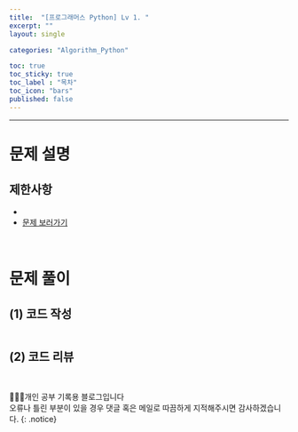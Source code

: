 ```yaml
---
title:  "[프로그래머스 Python] Lv 1. "
excerpt: ""
layout: single

categories: "Algorithm_Python"

toc: true
toc_sticky: true
toc_label : "목차"
toc_icon: "bars"
published: false
---
```


***

# 문제 설명

## 제한사항
- 
- [문제 보러가기]()

<br>

# 문제 풀이
## (1) 코드 작성
```python

```

## (2) 코드 리뷰

<br>

👩🏻‍💻개인 공부 기록용 블로그입니다
<br>오류나 틀린 부분이 있을 경우 댓글 혹은 메일로 따끔하게 지적해주시면 감사하겠습니다.
{: .notice}